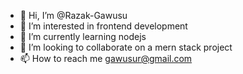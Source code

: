 - 👋 Hi, I’m @Razak-Gawusu
- 👀 I’m interested in frontend development
- 🌱 I’m currently learning nodejs
- 💞️ I’m looking to collaborate on a mern stack project
- 📫 How to reach me gawusur@gmail.com

<!---
Razak-Gawusu/Razak-Gawusu is a ✨ special ✨ repository because its `README.md` (this file) appears on your GitHub profile.
You can click the Preview link to take a look at your changes.
--->

